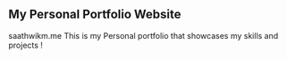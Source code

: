 ## My Personal Portfolio Website
saathwikm.me
This is my Personal portfolio that showcases my skills and projects !
